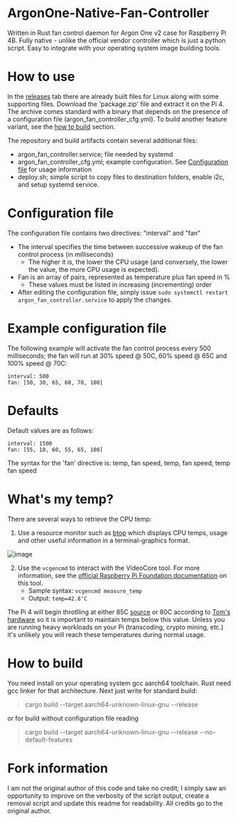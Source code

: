 # ArgonOne-Native-Fan-Controller
Written in Rust fan control daemon for Argon One v2 case for Raspberry Pi 4B. Fully native - unlike the official vendor controller which is just a python script. 
Easy to integrate with your operating system image building tools.

# How to use
In the [releases](https://github.com/JhnW/ArgonOne-Native-Fan-Controller/releases) tab there are already built files for Linux along with some supporting files. Download the 'package.zip' file and extract it on the Pi 4. The archive comes standard with a binary that depends on the presence of a configuration file (argon_fan_controller_cfg.yml). To build another feature variant, see the [how to build](https://github.com/kmanwar89/ArgonOne-Native-Fan-Controller/blob/main/README.md#configuration-file) section.

The repository and build artifacts contain several additional files:
- argon_fan_controller.service; file needed by systemd
- argon_fan_controller_cfg.yml; example configuration. See [Configuration file](https://github.com/kmanwar89/ArgonOne-Native-Fan-Controller/blob/main/README.md#configuration-file) for usage information
- deploy.sh; simple script to copy files to destination folders, enable i2c, and setup systemd service.

# Configuration file
The configuration file contains two directives: "interval" and "fan"

- The interval specifies the time between successive wakeup of the fan control process (in milliseconds)
    - The higher it is, the lower the CPU usage (and conversely, the lower the value, the more CPU usage is expected).
- Fan is an array of pairs, represented as temperature plus fan speed in %
    - These values must be listed in increasing (incrementing) order
- After editing the configuration file, simply issue `sudo systemctl restart argon_fan_controller.service` to apply the changes.

# Example configuration file
The following example will activate the fan control process every 500 milliseconds; the fan will run at 30% speed @ 50C, 60% speed @ 65C and 100% speed @ 70C:

```
interval: 500
fan: [50, 30, 65, 60, 70, 100]
```

# Defaults
Default values are as follows:

```
interval: 1500
fan: [55, 10, 60, 55, 65, 100]
```

The syntax for the 'fan' directive is: temp, fan speed, temp, fan speed, temp fan speed

# What's my temp?
There are several ways to retrieve the CPU temp:

1. Use a resource monitor such as [btop](https://github.com/aristocratos/btop) which displays CPU temps, usage and other useful information in a terminal-graphics format.

![image](https://github.com/user-attachments/assets/cd83add8-c923-4dd8-bcd0-936e7620de80)

2. Use the `vcgencmd` to interact with the VideoCore tool. For more information, see the [official Raspberry Pi Foundation documentation](https://www.raspberrypi.com/documentation/computers/os.html#vcgencmd) on this tool.
    - Sample syntax: `vcgencmd measure_temp`
    - Output: `temp=42.8'C`

The Pi 4 will begin throtlling at either 85C [source](https://raspberrytips.com/raspberry-pi-temperature/) or 80C according to [Tom's hardware](https://www.tomshardware.com/reviews/argon-one-m-2-case-raspberry-pi-4) so it is important to maintain temps below this value. Unless you are running heavy workloads on your Pi (transcoding, crypto mining, etc.) it's unlikely you will reach these temperatures during normal usage.

# How to build
You need install on your operating system gcc aarch64 toolchain. 
Rust need gcc linker for that architecture. Next just write for standard build:
>cargo build --target aarch64-unknown-linux-gnu --release

or for build without configuration file reading

>cargo build --target aarch64-unknown-linux-gnu --release --no-default-features

# Fork information
I am not the original author of this code and take no credit; I simply saw an opportunity to improve on the verbosity of the script output, create a removal script and update this readme for readability. All credits go to the original author.
